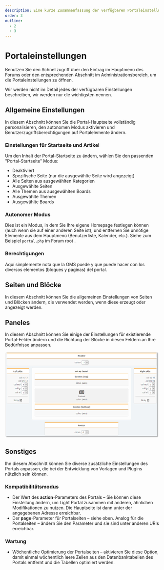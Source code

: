 ```yaml
---
description: Eine kurze Zusammenfassung der verfügbaren Portaleinstellungen
order: 3
outline:
  - 2
  - 3
---
```


# Portaleinstellungen

Benutzen Sie den Schnellzugriff über den Eintrag im Hauptmenü des Forums oder den entsprechenden Abschnitt im Administrationsbereich, um die Portaleinstellungen zu öffnen.

Wir werden nicht im Detail jedes der verfügbaren Einstellungen beschreiben, wir werden nur die wichtigsten nennen.

## Allgemeine Einstellungen

In diesem Abschnitt können Sie die Portal-Hauptseite vollständig personalisieren, den autonomen Modus aktivieren und Benutzerzugriffsberechtigungen auf Portalelemente ändern.

### Einstellungen für Startseite und Artikel

Um den Inhalt der Portal-Startseite zu ändern, wählen Sie den passenden "Portal-Startseite" Modus:

- Deaktiviert
- Spezifische Seite (nur die ausgewählte Seite wird angezeigt)
- Alle Seiten aus ausgewählten Kategorien
- Ausgewählte Seiten
- Alle Themen aus ausgewählten Boards
- Ausgewählte Themen
- Ausgewählte Boards

### Autonomer Modus

Dies ist ein Modus, in dem Sie Ihre eigene Homepage festlegen können (auch wenn sie auf einer anderen Seite ist), und entfernen Sie unnötige Elemente aus dem Hauptmenü (Benutzerliste, Kalender, etc.). Siehe zum Beispiel `portal.php` im Forum root .

### Berechtigungen

Aquí simplemente nota que la OMS puede y que puede hacer con los diversos elementos (bloques y páginas) del portal.

## Seiten und Blöcke

In diesem Abschnitt können Sie die allgemeinen Einstellungen von Seiten und Blöcken ändern, die verwendet werden, wenn diese erzeugt oder angezeigt werden.

## Paneles

In diesem Abschnitt können Sie einige der Einstellungen für existierende Portal-Felder ändern und die Richtung der Blöcke in diesen Feldern an Ihre Bedürfnisse anpassen.

![Panels](panels.png)

## Sonstiges

Ihn diesem Abschnitt können Sie diverse zusätzliche Einstellungen des Portals anpassen, die bei der Entwicklung von Vorlagen und Plugins nützlich sein können.

### Kompatibilitätsmodus

- Der Wert des **action**-Parameters des Portals – Sie können diese Einstellung ändern, um Light Portal zusammen mit anderen, ähnlichen Modifikationen zu nutzen. Die Hauptseite ist dann unter der angegebenen Adresse erreichbar.
- Der **page**-Parameter für Portalseiten – siehe oben. Analog für die Portalseiten – ändern Sie den Parameter und sie sind unter anderen URIs erreichbar.

### Wartung

- Wöchentliche Optimierung der Portalseiten – aktivieren Sie diese Option, damit einmal wöchentlich leere Zeilen aus den Datenbanktabellen des Portals entfernt und die Tabellen optimiert werden.
